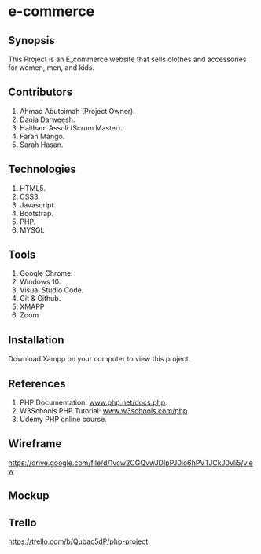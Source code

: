 # e-commerce

## Synopsis
This Project is an E_commerce website that sells clothes and accessories for women, men, and kids.

## Contributors
1. Ahmad Abutoimah (Project Owner).
2. Dania Darweesh.
3. Haitham Assoli (Scrum Master).
4. Farah Mango.
5. Sarah Hasan.

## Technologies
1. HTML5.
2. CSS3.
3. Javascript.
4. Bootstrap.
5. PHP.
6. MYSQL

## Tools
1. Google Chrome.
2. Windows 10.
3. Visual Studio Code.
4. Git & Github.
5. XMAPP
6. Zoom

## Installation
Download Xampp on your computer to view this project.

## References
1. PHP Documentation: www.php.net/docs.php.
2. W3Schools PHP Tutorial: www.w3schools.com/php.
3. Udemy PHP online course.

## Wireframe
https://drive.google.com/file/d/1vcw2CGQvwJDIpPJ0io6hPVTJCkJ0vli5/view

## Mockup

## Trello
https://trello.com/b/Qubac5dP/php-project
